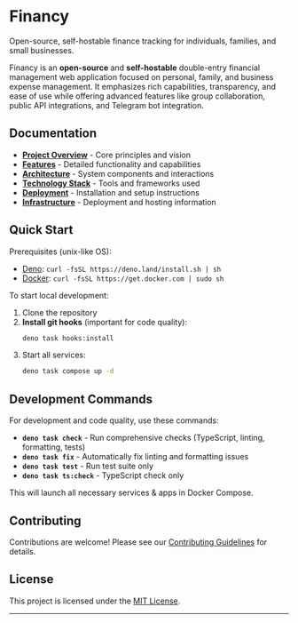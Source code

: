 # Financy

Open-source, self-hostable finance tracking for individuals, families, and small
businesses.

Financy is an **open-source** and **self-hostable** double-entry financial
management web application focused on personal, family, and business expense
management. It emphasizes rich capabilities, transparency, and ease of use while
offering advanced features like group collaboration, public API integrations,
and Telegram bot integration.

## Documentation

- [**Project Overview**](docs/1.principles.md) - Core principles and vision
- [**Features**](docs/2.features.md) - Detailed functionality and capabilities
- [**Architecture**](docs/3.architecture.md) - System components and interactions
- [**Technology Stack**](docs/4.tech-stack.md) - Tools and frameworks used
- [**Deployment**](docs/5.deployment.md) - Installation and setup instructions
- [**Infrastructure**](docs/6.infrastructure.md) - Deployment and hosting information

## Quick Start

Prerequisites (unix-like OS):

- [Deno](https://deno.land/): `curl -fsSL https://deno.land/install.sh | sh`
- [Docker](https://www.docker.com/): `curl -fsSL https://get.docker.com | sudo sh`

To start local development:

1. Clone the repository
2. **Install git hooks** (important for code quality):
   ```sh
   deno task hooks:install
   ```
3. Start all services:
   ```sh
   deno task compose up -d
   ```

## Development Commands

For development and code quality, use these commands:

- **`deno task check`** - Run comprehensive checks (TypeScript, linting, formatting, tests)
- **`deno task fix`** - Automatically fix linting and formatting issues
- **`deno task test`** - Run test suite only
- **`deno task ts:check`** - TypeScript check only

This will launch all necessary services & apps in Docker Compose.

## Contributing

Contributions are welcome! Please see our [Contributing Guidelines](CONTRIBUTING.md) for details.

## License

This project is licensed under the [MIT License](LICENSE).

---
